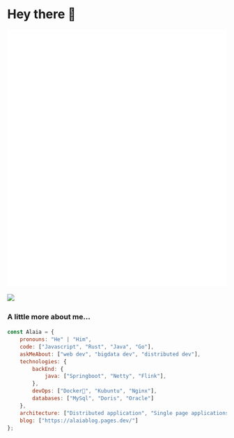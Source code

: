 # Hey there :wave:
<p align="center">
  <img align="left" src="https://raw.githubusercontent.com/HeyAlaia/github-stats/master/generated/overview.svg#gh-light-mode-only" /> 
  <img src="https://raw.githubusercontent.com/HeyAlaia/github-stats/master/generated/languages.svg#gh-light-mode-only" /> 
</p>

<img src="https://media.giphy.com/media/VgCDAzcKvsR6OM0uWg/giphy.gif" width="50"> 

### A little more about me...  

```javascript
const Alaia = {
    pronouns: "He" | "Him",
    code: ["Javascript", "Rust", "Java", "Go"],
    askMeAbout: ["web dev", "bigdata dev", "distributed dev"],
    technologies: {
        backEnd: {
            java: ["Springboot", "Netty", "Flink"],
        },
        devOps: ["Docker🐳", "Kubuntu", "Nginx"],
        databases: ["MySql", "Doris", "Oracle"]
    },
    architecture: ["Distributed application", "Single page applications"],
    blog: ["https://alaiablog.pages.dev/"]
};
```
